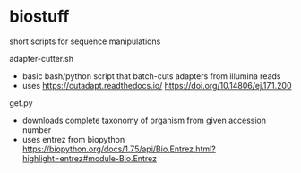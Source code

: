 # biostuff
short scripts for sequence manipulations


adapter-cutter.sh
- basic bash/python script that batch-cuts adapters from illumina reads
- uses https://cutadapt.readthedocs.io/ https://doi.org/10.14806/ej.17.1.200

get.py
- downloads complete taxonomy of organism from given accession number
- uses entrez from biopython https://biopython.org/docs/1.75/api/Bio.Entrez.html?highlight=entrez#module-Bio.Entrez
